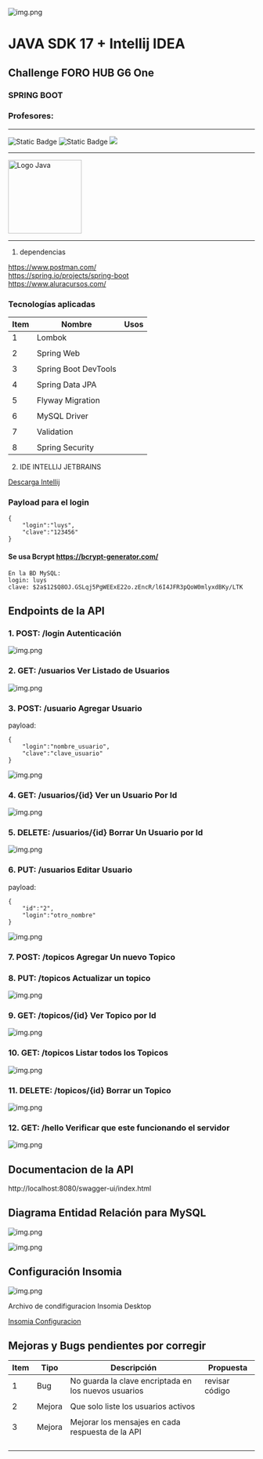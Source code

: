 ![img.png](src/img/logoAlura.png)


# JAVA SDK 17 + Intellij IDEA
## Challenge FORO HUB G6 One
### SPRING BOOT
### Profesores: 

<hr>

![Static Badge](https://img.shields.io/badge/Lenguaje-Java%2017-blue)  ![Static Badge](https://img.shields.io/badge/Versi%C3%B3n-Beta-Yellow)  <label><img src="https://img.shields.io/badge/Estatus-En%20Desarrollo-green"></label>
<hr>
    <img src="src/img/logoJava.png" alt="Logo Java" width="150px">
<hr>


1) dependencias<br>

<a>https://www.postman.com/</a><br>
<a>https://spring.io/projects/spring-boot</a><br>
<a>https://www.aluracursos.com/</a><br>

### Tecnologías aplicadas

| Item | Nombre               | Usos |
|------|----------------------|------|
| 1    | Lombok               |      |
|      |                      |      |
| 2    | Spring Web           |      |
|      |                      |      |
| 3    | Spring Boot DevTools |      |
|      |                      |      |
| 4    | Spring Data JPA      |      |
|      |                      |      |
| 5    | Flyway Migration     |      |
|      |                      |      |
| 6    | MySQL Driver         |      |
|      |                      |      |
| 7    | Validation           |      |
|      |                      |      |
| 8    | Spring Security      |      |


2) IDE INTELLIJ JETBRAINS <br>

<a href="https://www.jetbrains.com/idea/promo/?msclkid=c934a6edeb2510614d26c2af04a86b25&utm_source=bing&utm_medium=cpc&utm_campaign=AMER_en_BR_IDEA_Branded&utm_term=intellij&utm_content=intellij%20idea">Descarga Intellij</a>
<br>


### Payload para el login
    {
        "login":"luys",
        "clave":"123456"
    }

#### Se usa Bcrypt https://bcrypt-generator.com/
    En la BD MySQL:
    login: luys
    clave: $2a$12$Q8OJ.GSLqj5PgWEExE22o.zEncR/l6I4JFR3pQoW0mlyxdBKy/LTK

## Endpoints de la API

### 1. POST: /login   Autenticación

![img.png](src/img/endpoint_login.png)

### 2. GET: /usuarios    Ver Listado de Usuarios

![img.png](src/img/getListadoUsuarios.png)

### 3. POST: /usuario    Agregar Usuario

payload:

    {
        "login":"nombre_usuario",
        "clave":"clave_usuario"
    }

![img.png](src/img/agregarUsuario.png)

### 4. GET: /usuarios/{id}  Ver un Usuario Por Id

![img.png](src/img/verUsuarioPorId.png)

### 5. DELETE: /usuarios/{id}  Borrar Un Usuario por Id

![img.png](src/img/borrarUsuario.png)

### 6. PUT: /usuarios   Editar Usuario

payload:

    {
        "id":"2",
        "login":"otro_nombre"
    }
    
![img.png](src/img/editarUsuario.png)

### 7. POST: /topicos   Agregar Un nuevo Topico

### 8. PUT: /topicos   Actualizar un topico

![img.png](src/img/actualizarTopico.png)

### 9. GET: /topicos/{id}   Ver Topico por Id

![img.png](src/img/topicoPorId.png)

### 10. GET: /topicos   Listar todos los Topicos

![img.png](src/img/listarTopicos.png)

### 11. DELETE: /topicos/{id}   Borrar un Topico

![img.png](src/img/borrarTopico.png)

### 12. GET: /hello    Verificar que este funcionando el servidor

![img.png](src/img/verificarServidor.png)


## Documentacion de la API

http://localhost:8080/swagger-ui/index.html

## Diagrama Entidad Relación para MySQL

![img.png](src/img/diagramaEntidadRelacion.png)


![img.png](src/img/muestraBaseDatosTopicos.png)

## Configuración Insomia

![img.png](src/img/configuracionInsomia.png)

Archivo de condifiguracion Insomia Desktop

[Insomia Configuracion](src/files_xtras/insomia_config.json)

## Mejoras y Bugs pendientes por corregir

| Item | Tipo   | Descripción                                          | Propuesta      |
|------|--------|------------------------------------------------------|----------------|
| 1    | Bug    | No guarda la clave encriptada en los nuevos usuarios | revisar código |
|      |        |                                                      |                |
| 2    | Mejora | Que solo liste los usuarios activos                  |                |
|      |        |                                                      |                |
| 3    | Mejora | Mejorar los mensajes en cada respuesta de la API     |                |
|      |        |                                                      |                |
|      |        |                                                      |                |
|      |        |                                                      |                |
|      |        |                                                      |                |
